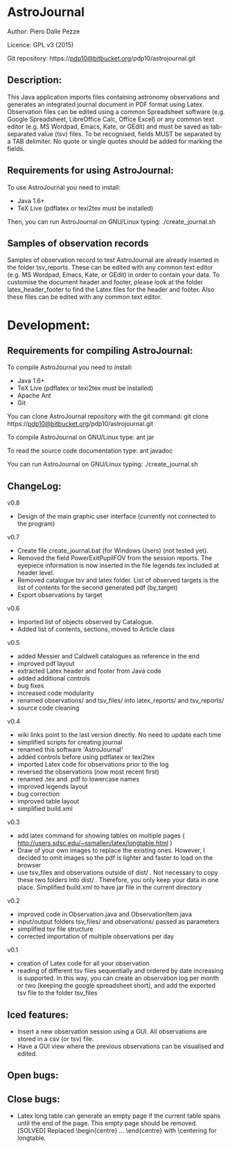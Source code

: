 
# AstroJournal

Author: Piero Dalle Pezze

Licence: GPL v3 (2015)

Git repository: https://pdp10@bitbucket.org/pdp10/astrojournal.git



## Description:
This Java application imports files containing astronomy observations 
and generates an integrated journal document in PDF format using Latex. 
Observation files can be edited using a common Spreadsheet software 
(e.g. Google Spreadsheet, LibreOffice Calc, Office Excel) or any common text editor (e.g. MS Wordpad, Emacs, Kate, or GEdit) and must be saved as tab-separated value (tsv) files. To be recognised, fields MUST be separated by a TAB delimiter. No quote or single quotes should be added for marking the fields.



## Requirements for using AstroJournal:
To use AstroJournal you need to install:

- Java 1.6+
- TeX Live (pdflatex or texi2tex must be installed)

Then, you can run AstroJournal on GNU/Linux typing:
./create_journal.sh



## Samples of observation records
Samples of observation record to test AstroJournal are already inserted in the folder tsv_reports. These can be edited with any common text editor (e.g. MS Wordpad, Emacs, Kate, or GEdit) in order to contain your data. 
To customise the document header and footer, please look at the folder latex_header_footer to find the Latex files for the header and footer. Also these files can be edited with any common text editor.



# Development:

## Requirements for compiling AstroJournal:
To compile AstroJournal you need to install:

- Java 1.6+
- TeX Live (pdflatex or texi2tex must be installed)
- Apache Ant
- Git

You can clone AstroJournal repository with the git command:
git clone https://pdp10@bitbucket.org/pdp10/astrojournal.git

To compile AstroJournal on GNU/Linux type:
ant jar

To read the source code documentation type:
ant javadoc

You can run AstroJournal on GNU/Linux typing:
./create_journal.sh



## ChangeLog:

v0.8

- Design of the main graphic user interface (currently not connected to the program)

v0.7

- Create file create_journal.bat (for Windows Users) (not tested yet).
- Removed the field PowerExitPupilFOV from the session reports. The eyepiece information is now inserted in the file legends.tex included at header level.
- Removed catalogue tsv and latex folder. List of observed targets is the list of contents for the second generated pdf (by_target)
- Export observations by target

v0.6

- Imported list of objects observed by Catalogue.
- Added list of contents, sections, moved to Article class

v0.5

- added Messier and Caldwell catalogues as reference in the end
- improved pdf layout
- extracted Latex header and footer from Java code
- added additional controls
- bug fixes
- increased code modularity
- renamed observations/ and tsv_files/ into latex_reports/ and tsv_reports/
- source code cleaning

v0.4

- wiki links point to the last version directly. No need to update each time 
- simplified scripts for creating journal
- renamed this software 'AstroJournal'
- added controls before using pdflatex or texi2tex
- imported Latex code for observations prior to the log
- reversed the observations (now most recent first)
- renamed .tex and .pdf to lowercase names
- improved legends layout
- bug correction
- improved table layout
- simplified build.xml

v0.3

- add latex command for showing tables on multiple pages 
( http://users.sdsc.edu/~ssmallen/latex/longtable.html )
- Draw of your own images to replace the existing ones. However, I 
decided to omit images so the pdf is lighter and faster to load on the browser
- use tsv_files and observations outside of dist/ . Not necessary to copy 
these two folders into dist/ . Therefore, you only keep your data in one 
place. Simplified build.xml to have jar file in the current directory

v0.2

- improved code in Observation.java and ObservationItem.java
- input/output folders tsv_files/ and observations/ passed as parameters
- simplified tsv file structure
- corrected importation of multiple observations per day

v0.1

- creation of Latex code for all your observation
- reading of different tsv files sequentially and ordered by date increasing 
is supported. In this way, you can create an observation log per month or 
two (keeping the google spreadsheet short), and add the exported tsv file 
to the folder tsv_files



## Iced features:

- Insert a new observation session using a GUI. All observations are stored in a csv (or tsv) file.
- Have a GUI view where the previous observations can be visualised and edited.



## Open bugs:



## Close bugs:

- Latex long table can generate an empty page if the current table spans 
until the end of the page. This empty page should be removed. [SOLVED] 
Replaced \begin{centre} ... \end{centre} with \centering for longtable.
